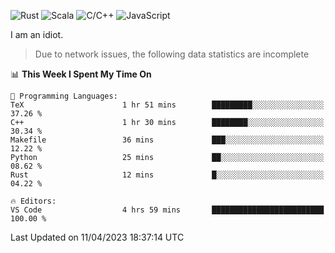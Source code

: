 ![Rust](https://img.shields.io/badge/Rust-000000?style=flat-square&logo=rust&logoColor=white)
![Scala](https://img.shields.io/badge/Scala-DC322F?style=flat-square&logo=Scala)
![C/C++](https://img.shields.io/badge/C++-00599c?style=flat-square&logo=C%2B%2B)
![JavaScript](https://img.shields.io/badge/JavaScript-323330?style=flat-square&logo=javascript&logoColor=F7DF1E)

I am an idiot.

> Due to network issues, the following data statistics are incomplete

<!--START_SECTION:waka-->
📊 **This Week I Spent My Time On** 

```text
💬 Programming Languages: 
TeX                      1 hr 51 mins        █████████░░░░░░░░░░░░░░░░   37.26 % 
C++                      1 hr 30 mins        ████████░░░░░░░░░░░░░░░░░   30.34 % 
Makefile                 36 mins             ███░░░░░░░░░░░░░░░░░░░░░░   12.22 % 
Python                   25 mins             ██░░░░░░░░░░░░░░░░░░░░░░░   08.62 % 
Rust                     12 mins             █░░░░░░░░░░░░░░░░░░░░░░░░   04.22 % 

🔥 Editors: 
VS Code                  4 hrs 59 mins       █████████████████████████   100.00 % 
```


 Last Updated on 11/04/2023 18:37:14 UTC
<!--END_SECTION:waka-->
